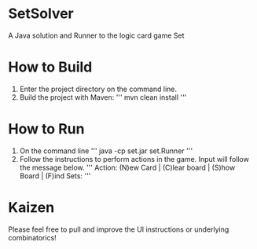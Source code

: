 # SetSolver
A Java solution and Runner to the logic card game Set

# How to Build
1. Enter the project directory on the command line.
2. Build the project with Maven:
'''
  mvn clean install
'''

# How to Run
1. On the command line
'''
  java -cp set.jar set.Runner
'''
2. Follow the instructions to perform actions in the game. Input will follow the message below.
'''
  Action: (N)ew Card | (C)lear board | (S)how Board | (F)ind Sets: 
'''

# Kaizen
Please feel free to pull and improve the UI instructions or underlying combinatorics!
